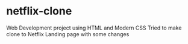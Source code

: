 # netflix-clone
Web Development project using HTML and Modern CSS
Tried to make clone to Netflix Landing page with some changes
